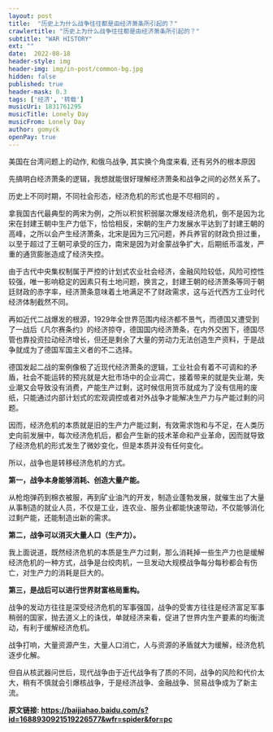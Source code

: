 ```yaml
---
layout: post
title:  "历史上为什么战争往往都是由经济萧条所引起的？"
crawlertitle: "历史上为什么战争往往都是由经济萧条所引起的？"
subtitle: "WAR HISTORY"
ext: ""
date:  2022-08-18
header-style: img
header-img: img/in-post/common-bg.jpg
hidden: false
published: true
header-mask: 0.3
tags: ['经济', '转载']
musicUri: 1831761295
musicTitle: Lonely Day
musicFrom: Lonely Day
author: gomyck
openPay: true
---
```


美国在台湾问题上的动作, 和俄乌战争, 其实换个角度来看, 还有另外的根本原因

先搞明白经济萧条的逻辑，我想就能很好理解经济萧条和战争之间的必然关系了。

历史上不同时期，不同社会形态，经济危机的形式也是不尽相同的 。

拿我国古代最典型的两宋为例，之所以积贫积弱屡次爆发经济危机，倒不是因为北宋在封建王朝中生产力低下，恰恰相反，宋朝的生产力发展水平达到了封建王朝的高峰，之所以会产生经济萧条，北宋是因为三冗问题，养兵养官的财政负担过重，以至于超过了王朝可承受的压力，南宋是因为对金蒙战争扩大，后期纸币滥发，严重的通货膨胀造成了经济失控。

由于古代中央集权制属于严控的计划式农业社会经济，金融风险较低，风险可控性较强，唯一影响稳定的因素只有土地问题，换言之，封建王朝的经济萧条等同于朝廷财政的赤字率，经济萧条意味着土地满足不了财政需求，这与近代西方工业时代经济体制截然不同。

再如近代二战爆发的根源，1929年全世界范围内经济都不景气，而德国又遭受到了一战后《凡尔赛条约》的经济掠夺，德国国内经济萧条，在内外交困下，德国尽管也靠投资拉动经济增长，但还是剩余了大量的劳动力无法创造生产资料，于是战争就成为了德国军国主义者的不二选择。

德国发起二战的案例像极了近现代经济萧条的逻辑，工业社会有着不可调和的矛盾，社会不能运转的预兆就是大批市场中的企业凋亡，接着带来的就是失业潮，失业潮又会导致没有消费，产能生产过剩，这时候信用货币就成为了没有信用的废纸，只能通过内部计划式的宏观调控或者对外战争才能解决生产力与产能过剩的问题。

因而，经济危机的本质就是旧的生产力产能过剩，有效需求饱和与不足，在人类历史向前发展中，每次经济危机后，都会产生新的技术革命和产业革命，因而就导致了经济危机的形式发生了微妙变化，但是本质并没有任何变化。

所以，战争也是转移经济危机的方式。

**第一，战争本身能够消耗、创造大量产能。**

从枪炮弹药到棉衣被服，再到矿业油汽的开发，制造业蓬勃发展，就催生出了大量从事制造的就业人员，不仅是工业，连农业、服务业都能快速带动，不仅能够消化过剩产能，还能制造出新的需求。

**第二，战争可以消灭大量人口（生产力）。**

我上面说道，既然经济危机的本质是生产力过剩，那么消耗掉一些生产力也是缓解经济危机的一种方式，战争是台绞肉机，一旦发动大规模战争每分每秒都会有伤亡，对生产力的消耗是巨大的。

**第三，是战后可以进行世界财富格局重构。**

战争的发动方往往是深受经济危机的军事强国，战争的受害方往往是经济富足军事稍弱的国家，抛去道义上的诛伐，单就经济来看，促进了世界内生产要素的均衡流动，有利于缓解经济危机。

战争打响，大量资源产生，大量人口消亡，人与资源的矛盾就大为缓解，经济危机逐步化解。

但自从核武器问世后，现代战争由于近代战争有了质的不同，战争的风险和代价太大，稍有不慎就会引爆核战争，于是经济战争、金融战争、贸易战争成为了新主流。

**原文链接:  <a href="https://baijiahao.baidu.com/s?id=1688930921519226577&wfr=spider&for=pc">https://baijiahao.baidu.com/s?id=1688930921519226577&wfr=spider&for=pc</a>**
